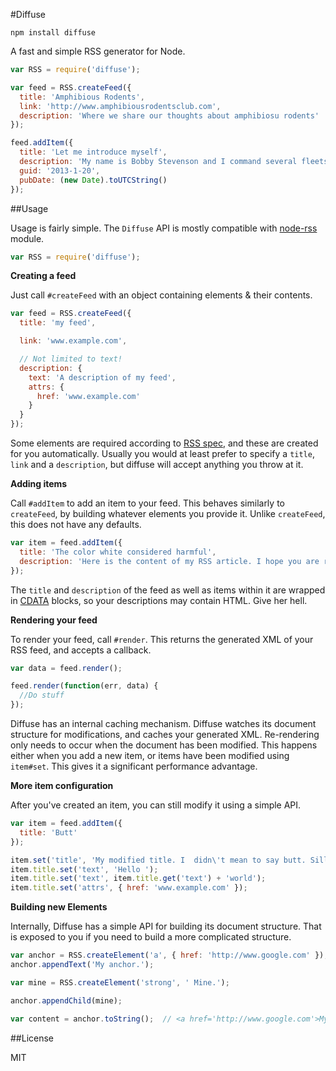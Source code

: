 #Diffuse

`npm install diffuse`

A fast and simple RSS generator for Node.

```js
var RSS = require('diffuse');

var feed = RSS.createFeed({
  title: 'Amphibious Rodents',
  link: 'http://www.amphibiousrodentsclub.com',
  description: 'Where we share our thoughts about amphibiosu rodents'
});

feed.addItem({
  title: 'Let me introduce myself',
  description: 'My name is Bobby Stevenson and I command several fleets of amphibious rodents. Come with me on a journey to learn more about them. <p>My RSS feed can contain HTML in case I would like to <strong>emphasize</strong> my interest in rodents.',
  guid: '2013-1-20',
  pubDate: (new Date).toUTCString()
});
```

##Usage

Usage is fairly simple. The `Diffuse` API is mostly compatible with [node-rss](https://github.com/dylang/node-rss) module.

```js
var RSS = require('diffuse');
```

**Creating a feed**

Just call `#createFeed` with an object containing elements & their contents.

```js
var feed = RSS.createFeed({
  title: 'my feed',

  link: 'www.example.com',

  // Not limited to text!
  description: {
    text: 'A description of my feed',
    attrs: {
      href: 'www.example.com'
    }
  }
});
```

Some elements are required according to [RSS spec](http://cyber.law.harvard.edu/rss/rss.html#requiredChannelElements), and these are created for you automatically. Usually you would at least prefer to specify a `title`, `link` and a `description`, but diffuse will accept anything you throw at it.

**Adding items**

Call `#addItem` to add an item to your feed. This behaves similarly to `createFeed`, by building whatever elements you provide it.  Unlike `createFeed`, this does not have any defaults.

```js
var item = feed.addItem({
  title: 'The color white considered harmful',
  description: 'Here is the content of my RSS article. I hope you are ready for grammatical mistakes and poor word-flow.'
});
```

The `title` and `description` of the feed as well as items within it are wrapped in [CDATA](http://en.wikipedia.org/wiki/CDATA) blocks, so your descriptions may contain HTML. Give her hell.

**Rendering your feed**

To render your feed, call `#render`. This returns the generated XML of your RSS feed, and accepts a callback.

```js
var data = feed.render();

feed.render(function(err, data) {
  //Do stuff
});
```

Diffuse has an internal caching mechanism. Diffuse watches its document structure for modifications, and caches your generated XML. Re-rendering only needs to occur when the document has been modified. This happens either when you add a new item, or items have been modified using `item#set`. This gives it a significant performance advantage.

**More item configuration**

After you've created an item, you can still modify it using a simple API.

```js
var item = feed.addItem({
  title: 'Butt'
});

item.set('title', 'My modified title. I  didn\'t mean to say butt. Silly me.'
item.title.set('text', 'Hello ');
item.title.set('text', item.title.get('text') + 'world');
item.title.set('attrs', { href: 'www.example.com' });
```

**Building new Elements**

Internally, Diffuse has a simple API for building its document structure. That is exposed to you if you need to build a more complicated structure.

```js
var anchor = RSS.createElement('a', { href: 'http://www.google.com' });
anchor.appendText('My anchor.');

var mine = RSS.createElement('strong', ' Mine.');

anchor.appendChild(mine);

var content = anchor.toString();  // <a href='http://www.google.com'>My anchor. <strong>Mine.</strong></a>
```

##License

MIT
